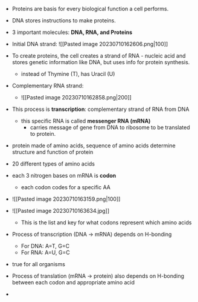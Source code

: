 - Proteins are basis for every biological function a cell performs.
- DNA stores instructions to make proteins. 
- 3 important molecules: **DNA, RNA, and Proteins**
- Initial DNA strand:
	![[Pasted image 20230710162606.png|100]]
- To create proteins, the cell creates a strand of RNA - nucleic acid and stores genetic information like DNA, but uses info for protein synthesis.
	- instead of Thymine (T), has Uracil (U)
- Complementary RNA strand:
	- ![[Pasted image 20230710162858.png|200]]
- This process is **transcription**: complementary strand of RNA from DNA
	- this specific RNA is called **messenger RNA (mRNA)**
		- carries message of gene from DNA to ribosome to be translated to protein.
- protein made of amino acids, sequence of amino acids determine structure and function of protein
- 20 different types of amino acids
- each 3 nitrogen bases on mRNA is **codon**
	- each codon codes for a specific AA
- ![[Pasted image 20230710163159.png|100]]
- ![[Pasted image 20230710163634.jpg]]
	- This is the list and key for what codons represent which amino acids

- Process of transcription (DNA -> mRNA) depends on H-bonding
	- For DNA: A=T, G=C
	- For RNA: A=U, G=C
- true for all organisms
- Process of translation (mRNA -> protein) also depends on H-bonding between each codon and appropriate amino acid
- 